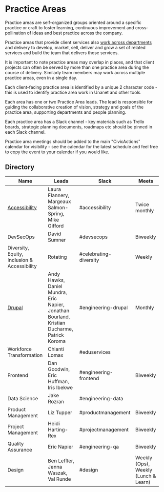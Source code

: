 # Practice Areas

Practice areas are self-organized groups oriented around a specific practice or craft to foster learning, continuous improvement and cross-pollination of ideas and best practice across the company.

Practice areas that provide client services also [work across departments](working-with-depts.md) and delivery to develop, market, sell, deliver and grow a set of related services and build the team that delivers those services.

It is important to note practice areas may overlap in places, and that client projects can often be served by more than one practice area during the course of delivery. Similarly team members may work across multiple practice areas, even in a single day.

Each client-facing practice area is identified by a unique 2 character code - this is used to identify practice area work in Unanet and other tools.

Each area has one or two Practice Area leads. The lead is responsible for guiding the collaborative creation of vision, strategy and goals of the practice area, supporting departments and people planning.

Each practice area has a Slack channel - key materials such as Trello boards, strategic planning documents, roadmaps etc should be pinned in each Slack channel.

Practice area meetings should be added to the main "CivicActions" calendar for visibility - see the calendar for the latest schedule and feel free to copy the event to your calendar if you would like.

## Directory

| Name                                            | Leads                                                                   | Slack                  | Meets                                |
| ----------------------------------------------- | ----------------------------------------------------------------------- | ---------------------- | ------------------------------------ |
| [Accessibility](accessibility-practice-area.md) | Laura Flannery, Margeaux Salmon-Spring, Mike Gifford                    | #accessibility         | Twice monthly                        |
| DevSecOps                                       | David Sumner                                                            | #devsecops             | Biweekly                             |
| Diversity, Equity, Inclusion & Accessibility    | Rotating                                                                | #celebrating-diversity | Weekly                               |
| [Drupal](drupal-practice-area.md)               | Andy Hawks, Daniel Mundra, Eric Napier, Jonathan Bourland, Kristian Ducharme, Patrick Koroma | #engineering-drupal    | Monthly                              |
| Workforce Transformation                        | Chianti Lomax                                                           | #eduservices           |                                      |
| Frontend                                        | Dan Goodwin, Eric Huffman, Iris Ibekwe                                  | #engineering-frontend  | Biweekly                             |
| Data Science                                    | Jake Rozran                                                             | #engineering-data      |                                      |
| Product Management                              | Liz Tupper                                                              | #productmanagement     | Biweekly                             |
| Project Management                              | Heidi Harting-Rex                                                       | #projectmanagement     | Biweekly                             |
| Quality Assurance                               | Eric Napier                                                             | #engineering-qa        | Biweekly                             |
| Design                                          | Ben Leffler, Jenna Waszak, Val Runde                                    | #design                | Weekly (Ops), Weekly (Lunch & Learn) |
